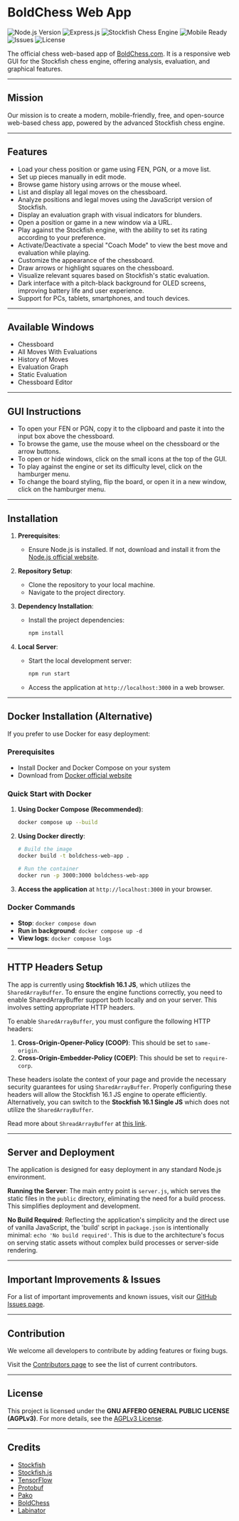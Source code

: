 # BoldChess Web App

![Node.js Version](https://img.shields.io/badge/Node.js-v20.18.0-339933)
![Express.js](https://img.shields.io/badge/Express.js-4.21.1-259dff)
![Stockfish Chess Engine](https://img.shields.io/badge/Stockfish_Version-16.1-358853)
![Mobile Ready](https://img.shields.io/badge/Mobile_Ready-Yes-985b68)
![Issues](https://img.shields.io/github/issues-search/LabinatorSolutions/boldchess-web-app?label=Known%20Bugs&query=is%3Aissue+is%3Aopen+label%3Abug)
![License](https://img.shields.io/badge/License-AGPL_v3-663366)

The official chess web-based app of [BoldChess.com](https://boldchess.com/).
It is a responsive web GUI for the Stockfish chess engine, offering analysis, evaluation, and graphical features.

---

## Mission

Our mission is to create a modern, mobile-friendly, free, and open-source web-based chess app, powered by the advanced Stockfish chess engine.

---

## Features

- Load your chess position or game using FEN, PGN, or a move list.
- Set up pieces manually in edit mode.
- Browse game history using arrows or the mouse wheel.
- List and display all legal moves on the chessboard.
- Analyze positions and legal moves using the JavaScript version of Stockfish.
- Display an evaluation graph with visual indicators for blunders.
- Open a position or game in a new window via a URL.
- Play against the Stockfish engine, with the ability to set its rating according to your preference.
- Activate/Deactivate a special "Coach Mode" to view the best move and evaluation while playing.
- Customize the appearance of the chessboard.
- Draw arrows or highlight squares on the chessboard.
- Visualize relevant squares based on Stockfish's static evaluation.
- Dark interface with a pitch-black background for OLED screens, improving battery life and user experience.
- Support for PCs, tablets, smartphones, and touch devices.

---

## Available Windows

- Chessboard
- All Moves With Evaluations
- History of Moves
- Evaluation Graph
- Static Evaluation
- Chessboard Editor

---

## GUI Instructions

- To open your FEN or PGN, copy it to the clipboard and paste it into the input box above the chessboard.
- To browse the game, use the mouse wheel on the chessboard or the arrow buttons.
- To open or hide windows, click on the small icons at the top of the GUI.
- To play against the engine or set its difficulty level, click on the hamburger menu.
- To change the board styling, flip the board, or open it in a new window, click on the hamburger menu.

---

## Installation

1. **Prerequisites**:
   - Ensure Node.js is installed. If not, download and install it from the [Node.js official website](https://nodejs.org/).

2. **Repository Setup**:
   - Clone the repository to your local machine.
   - Navigate to the project directory.

3. **Dependency Installation**:
   - Install the project dependencies:
     ```bash
     npm install
     ```

4. **Local Server**:
   - Start the local development server:
     ```bash
     npm run start
     ```
   - Access the application at `http://localhost:3000` in a web browser.

---

## Docker Installation (Alternative)

If you prefer to use Docker for easy deployment:

### Prerequisites
- Install Docker and Docker Compose on your system
- Download from [Docker official website](https://docs.docker.com/get-docker/)

### Quick Start with Docker

1. **Using Docker Compose (Recommended)**:
   ```bash
   docker compose up --build
   ```

2. **Using Docker directly**:
   ```bash
   # Build the image
   docker build -t boldchess-web-app .
   
   # Run the container
   docker run -p 3000:3000 boldchess-web-app
   ```

3. **Access the application** at `http://localhost:3000` in your browser.

### Docker Commands
- **Stop**: `docker compose down`
- **Run in background**: `docker compose up -d`
- **View logs**: `docker compose logs`

---

## HTTP Headers Setup

The app is currently using **Stockfish 16.1 JS**, which utilizes the `SharedArrayBuffer`. To ensure the engine functions correctly, you need to enable SharedArrayBuffer support both locally and on your server. This involves setting appropriate HTTP headers.

To enable `SharedArrayBuffer`, you must configure the following HTTP headers:

1. **Cross-Origin-Opener-Policy (COOP)**: This should be set to `same-origin`.
2. **Cross-Origin-Embedder-Policy (COEP)**: This should be set to `require-corp`.

These headers isolate the context of your page and provide the necessary security guarantees for using `SharedArrayBuffer`. Properly configuring these headers will allow the Stockfish 16.1 JS engine to operate efficiently. Alternatively, you can switch to the **Stockfish 16.1 Single JS** which does not utilize the `SharedArrayBuffer`.

Read more about `ShreadArrayBuffer` at [this link](https://developer.mozilla.org/en-US/docs/Web/JavaScript/Reference/Global_Objects/SharedArrayBuffer).

---

## Server and Deployment

The application is designed for easy deployment in any standard Node.js environment.

**Running the Server**: The main entry point is `server.js`, which serves the static files in the `public` directory, eliminating the need for a build process. This simplifies deployment and development.

**No Build Required**: Reflecting the application's simplicity and the direct use of vanilla JavaScript, the 'build' script in `package.json` is intentionally minimal: `echo 'No build required'`. This is due to the architecture's focus on serving static assets without complex build processes or server-side rendering.

---

## Important Improvements & Issues

For a list of important improvements and known issues, visit our [GitHub Issues page](https://github.com/LabinatorSolutions/boldchess-web-app/issues).

---

## Contribution

We welcome all developers to contribute by adding features or fixing bugs.

Visit the [Contributors page](https://github.com/LabinatorSolutions/boldchess-web-app/graphs/contributors) to see the list of current contributors.

---

## License

This project is licensed under the **GNU AFFERO GENERAL PUBLIC LICENSE (AGPLv3)**. For more details, see the [AGPLv3 License](https://www.gnu.org/licenses/agpl-3.0.html).

---

## Credits

- [Stockfish](https://github.com/mcostalba/Stockfish)
- [Stockfish.js](https://github.com/nmrugg/stockfish.js)
- [TensorFlow](https://github.com/tensorflow/tensorflow)
- [Protobuf](https://github.com/protobufjs/protobuf.js)
- [Pako](https://github.com/nodeca/pako)
- [BoldChess](https://boldchess.com/)
- [Labinator](https://labinator.com/)
